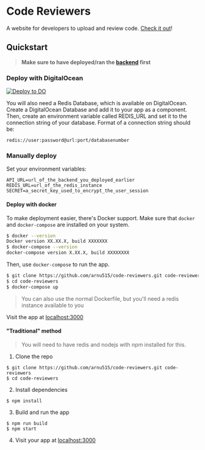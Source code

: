 # Code Reviewers

A website for developers to upload and review code. [Check it out](https://codereviewers.gq)!

## Quickstart

> **Make sure to have deployed/ran the [backend](https://github.com/arnu515/code-reviewers-backend) first**

### Deploy with DigitalOcean

[![Deploy to DO](https://mp-assets1.sfo2.digitaloceanspaces.com/deploy-to-do/do-btn-blue.svg)](https://cloud.digitalocean.com/apps/new?repo=https://github.com/arnu515/code-reviewers/tree/master)

You will also need a Redis Database, which is available on DigitalOcean. Create a DigitalOcean Database and add it to your app as a component. Then, create an environment variable called REDIS_URL and set it to the connection string of your database. Format of a connection string should be:

```
redis://user:password@url:port/databasenumber
```

### Manually deploy

Set your environment variables:
```
API_URL=url_of_the_backend_you_deployed_earlier
REDIS_URL=url_of_the_redis_instance
SECRET=a_secret_key_used_to_encrypt_the_user_session
```

#### Deploy with docker

To make deployment easier, there's Docker support. Make sure that `docker` and `docker-compose` are installed on your system.

```sh
$ docker --version
Docker version XX.XX.X, build XXXXXXX
$ docker-compose --version
docker-compose version X.XX.X, build XXXXXXXX
```

Then, use `docker-compose` to run the app.

```sh
$ git clone https://github.com/arnu515/code-reviewers.git code-reviewers
$ cd code-reviewers
$ docker-compose up
```

> You can also use the normal Dockerfile, but you'll need a redis instance available to you

Visit the app at [localhost:3000](http://localhost:3000)

#### "Traditional" method

> You will need to have redis and nodejs with npm installed for this.

1. Clone the repo
```
$ git clone https://github.com/arnu515/code-reviewers.git code-reviewers
$ cd code-reviewers
```

2. Install dependencies
```
$ npm install
```

3. Build and run the app
```
$ npm run build
$ npm start
```

4. Visit your app at [localhost:3000](http://localhost:3000)
